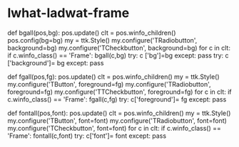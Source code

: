 # lwhat-ladwat-frame
def bgall(pos,bg):
    pos.update()
    clt = pos.winfo_children()
    pos.config(bg=bg)
    my = ttk.Style()
    my.configure('TRadiobutton', background=bg)
    my.configure('TCheckbutton', background=bg)
    for c in clt:
        if c.winfo_class() == 'Frame': bgall(c,bg)
        try:
            c ['bg']=bg
        except:
            pass
        try:
            c ['background']= bg
        except:
            pass

def fgall(pos,fg):
    pos.update()
    clt = pos.winfo_children()
    my = ttk.Style()
    my.configure('TButton', foreground=fg)
    my.configure('TRadiobutton', foreground=fg)
    my.configure('TTCheckbutton', foreground=fg)
    for c in clt:
        if c.winfo_class() == 'Frame': fgall(c,fg)
        try:
            c['foreground']= fg
        except:
            pass



def fontall(pos,font):
    pos.update()
    clt = pos.winfo_children()
    my = ttk.Style()
    my.configure('TButton', font=font)
    my.configure('TRadiobutton', font=font)
    my.configure('TCheckbutton', font=font)
    for c in clt:
        if c.winfo_class() == 'Frame': fontall(c,font)
        try:
            c['font']= font
        except:
            pass
